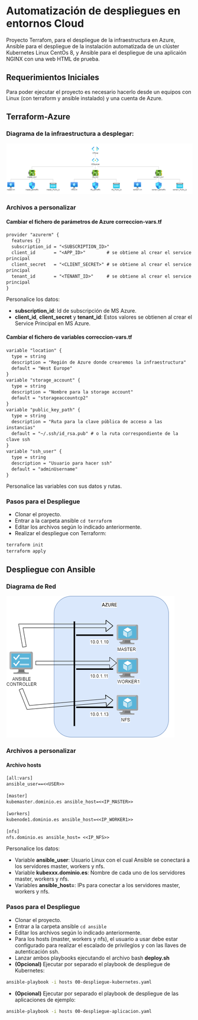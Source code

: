 # Automatización de despliegues en entornos Cloud

Proyecto Terrafom, para el despliegue de la infraestructura en Azure, Ansible para el despliegue de la instalación automatizada de un clúster Kubernetes Linux CentOs 8, y Ansible para el despliegue de una aplicaión NGINX con una web HTML de prueba.

## Requerimientos Iniciales
Para poder ejecutar el proyecto es necesario hacerlo desde un equipos con Linux (con terraform y ansible instalado) y una cuenta de Azure.

## Terraform-Azure
### Diagrama de la infraestructura a desplegar:
![Terraform](https://github.com/juanmaorgaz/devopscp2/blob/main/terraform.png?raw=true)

### Archivos a personalizar
#### Cambiar el fichero de parámetros de Azure correccion-vars.tf
```
provider "azurerm" { 
  features {} 
  subscription_id = "<SUBSCRIPTION_ID>" 
  client_id       = "<APP_ID>"        # se obtiene al crear el service principal 
  client_secret   = "<CLIENT_SECRET>" # se obtiene al crear el service principal 
  tenant_id       = "<TENANT_ID>"     # se obtiene al crear el service principal 
}
```
Personalice los datos:
- **subscription_id**: Id de subscripción de MS Azure.
- **client_id**, **client_secret** y **tenant_id**: Estos valores se obtienen al crear el Service Principal en MS Azure.

#### Cambiar el fichero de variables correccion-vars.tf
```
variable "location" {
  type = string
  description = "Región de Azure donde crearemos la infraestructura"
  default = "West Europe"
}
variable "storage_account" {
  type = string
  description = "Nombre para la storage account"
  default = "storageaccountcp2"
}
variable "public_key_path" {
  type = string
  description = "Ruta para la clave pública de acceso a las instancias"
  default = "~/.ssh/id_rsa.pub" # o la ruta correspondiente de la clave ssh
}
variable "ssh_user" {
  type = string
  description = "Usuario para hacer ssh"
  default = "adminUsername"
}
```
Personalice las variables con sus datos y rutas.

### Pasos para el Despliegue
- Clonar el proyecto.
- Entrar a la carpeta ansible `cd terraform`
- Editar los archivos según lo indicado anteriormente.
- Realizar el despliegue con Terraform:
```bash
terraform init
terraform apply
```

## Despliegue con Ansible

### Diagrama de Red
![Kubernetes](https://github.com/juanmaorgaz/devopscp2/blob/main/cluster.png?raw=true)

### Archivos a personalizar
#### Archivo hosts
```
[all:vars] 
ansible_user==<<USER>> 

[master] 
kubemaster.dominio.es ansible_host=<<IP_MASTER>> 

[workers] 
kubenode1.dominio.es ansible_host=<<IP_WORKER1>> 

[nfs] 
nfs.dominio.es ansible_host= <<IP_NFS>> 
```
Personalice los datos:
- Variable **ansible_user**: Usuario Linux con el cual Ansible se conectará a los servidores master, workers y nfs.
- Variable **kubexxx.dominio.es**: Nombre de cada uno de los servidores master, workers y nfs.
- Variables **ansible_host=**: IPs para conectar a los servidores master, workers y nfs.

### Pasos para el Despliegue
- Clonar el proyecto.
- Entrar a la carpeta ansible `cd ansible`
- Editar los archivos según lo indicado anteriormente.
- Para los hosts (master, workers y nfs), el usuario a usar debe estar configurado para realizar el escalado de privilegios y con las llaves de autenticación ssh.
- Lanzar ambos playbooks ejecutando el archivo bash **deploy.sh**
 - **(Opcional)** Ejecutar por separado el playbook de despliegue de Kubernetes:
```bash
ansible-playbook -i hosts 00-despliegue-kubernetes.yaml
```
 - **(Opcional)** Ejecutar por separado el playbook de despliegue de las aplicaciones de ejemplo:
```bash
ansible-playbook -i hosts 00-despliegue-aplicacion.yaml
```
